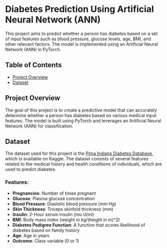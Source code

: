 # Diabetes Prediction Using Artificial Neural Network (ANN)

This project aims to predict whether a person has diabetes based on a set of input features such as blood pressure, 
glucose levels, age, BMI, and other relevant factors. The model is implemented using an Artificial Neural Network (ANN) in PyTorch.

## Table of Contents

- [Project Overview](#project-overview)
- [Dataset](#dataset)

## Project Overview

The goal of this project is to create a predictive model that can accurately determine whether a person has diabetes based on various medical 
input features. The model is built using PyTorch and leverages an Artificial Neural Network (ANN) for classification.

## Dataset

The dataset used for this project is the [Pima Indians Diabetes Database](https://www.kaggle.com/datasets/uciml/pima-indians-diabetes-database), 
which is available on Kaggle. The dataset consists of several features related to the medical history and health conditions of individuals, 
which are used to predict diabetes.

### Features:

- **Pregnancies**: Number of times pregnant
- **Glucose**: Plasma glucose concentration
- **Blood Pressure**: Diastolic blood pressure (mm Hg)
- **Skin Thickness**: Triceps skinfold thickness (mm)
- **Insulin**: 2-Hour serum insulin (mu U/ml)
- **BMI**: Body mass index (weight in kg/(height in m)^2)
- **Diabetes Pedigree Function**: A function that scores likelihood of diabetes based on family history
- **Age**: Age in years
- **Outcome**: Class variable (0 or 1)

